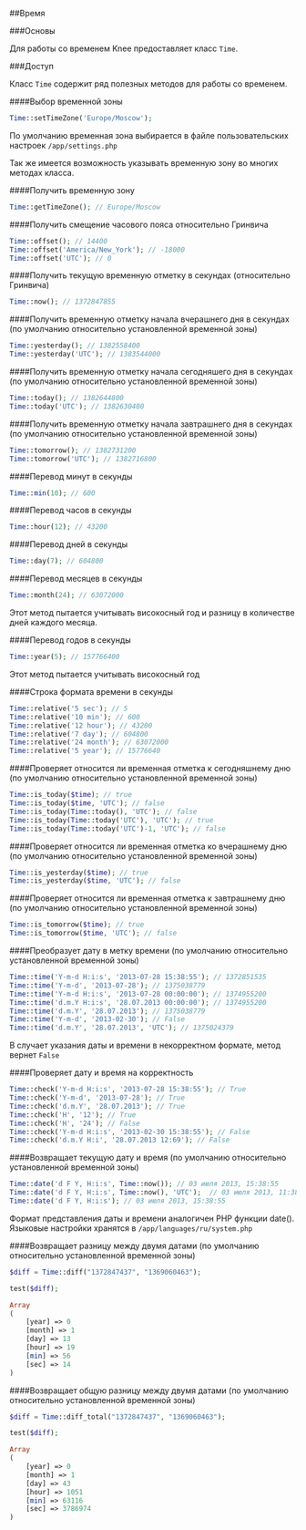 
##Время

###Основы

Для работы со временем Knee предоставляет класс `Time`.

###Доступ

Класс `Time` содержит ряд полезных методов для работы со временем.

####Выбор временной зоны

```php
Time::setTimeZone('Europe/Moscow');
```

По умолчанию временная зона выбирается в файле пользовательских настроек `/app/settings.php`

Так же имеется возможность указывать временную зону во многих методах класса.

####Получить временную зону

```php
Time::getTimeZone(); // Europe/Moscow
```

####Получить смещение часового пояса относительно Гринвича

```php
Time::offset(); // 14400
Time::offset('America/New_York'); // -18000
Time::offset('UTC'); // 0
```

####Получить текущую временную отметку в секундах (относительно Гринвича)

```php
Time::now(); // 1372847855
```

####Получить временную отметку начала вчерашнего дня в секундах (по умолчанию относительно установленной временной зоны)

```php
Time::yesterday(); // 1382558400
Time::yesterday('UTC'); // 1383544000
```

####Получить временную отметку начала сегодняшего дня в секундах (по умолчанию относительно установленной временной зоны)

```php
Time::today(); // 1382644800
Time::today('UTC'); // 1382630400
```

####Получить временную отметку начала завтрашнего дня в секундах (по умолчанию относительно установленной временной зоны)

```php
Time::tomorrow(); // 1382731200
Time::tomorrow('UTC'); // 1382716800
```

####Перевод минут в секунды

```php
Time::min(10); // 600
```

####Перевод часов в секунды

```php
Time::hour(12); // 43200
```

####Перевод дней в секунды

```php
Time::day(7); // 604800
```

####Перевод месяцев в секунды

```php
Time::month(24); // 63072000
```

Этот метод пытается учитывать високосный год и разницу в количестве дней каждого месяца.

####Перевод годов в секунды

```php
Time::year(5); // 157766400
```

Этот метод пытается учитывать високосный год

####Строка формата времени в секунды

```php
Time::relative('5 sec'); // 5
Time::relative('10 min'); // 600
Time::relative('12 hour'); // 43200
Time::relative('7 day'); // 604800
Time::relative('24 month'); // 63072000
Time::relative('5 year'); // 15776640
```

####Проверяет относится ли временная отметка к сегодняшнему дню (по умолчанию относительно установленной временной зоны)

```php
Time::is_today($time); // true
Time::is_today($time, 'UTC'); // false
Time::is_today(Time::today(), 'UTC'); // false
Time::is_today(Time::today('UTC'), 'UTC'); // true
Time::is_today(Time::today('UTC')-1, 'UTC'); // false
```

####Проверяет относится ли временная отметка ко вчерашнему дню (по умолчанию относительно установленной временной зоны)

```php
Time::is_yesterday($time); // true
Time::is_yesterday($time, 'UTC'); // false
```

####Проверяет относится ли временная отметка к завтрашнему дню (по умолчанию относительно установленной временной зоны)

```php
Time::is_tomorrow($time); // true
Time::is_tomorrow($time, 'UTC'); // false
```

####Преобразует дату в метку времени (по умолчанию относительно установленной временной зоны)

```php
Time::time('Y-m-d H:i:s', '2013-07-28 15:38:55'); // 1372851535
Time::time('Y-m-d', '2013-07-28'); // 1375038779
Time::time('Y-m-d H:i:s', '2013-07-28 00:00:00'); // 1374955200
Time::time('d.m.Y H:i:s', '28.07.2013 00:00:00'); // 1374955200
Time::time('d.m.Y', '28.07.2013'); // 1375038779
Time::time('Y-m-d', '2013-02-30'); // False
Time::time('d.m.Y', '28.07.2013', 'UTC'); // 1375024379
```

В случает указания даты и времени в некорректном формате, метод вернет `False`

####Проверяет дату и время на корректность

```php
Time::check('Y-m-d H:i:s', '2013-07-28 15:38:55'); // True
Time::check('Y-m-d', '2013-07-28'); // True
Time::check('d.m.Y', '28.07.2013'); // True
Time::check('H', '12'); // True
Time::check('H', '24'); // False
Time::check('Y-m-d H:i:s', '2013-02-30 15:38:55'); // False
Time::check('d.m.Y H:i', '28.07.2013 12:69'); // False
```

####Возвращает текущую дату и время (по умолчанию относительно установленной временной зоны)

```php
Time::date('d F Y, H:i:s', Time::now()); // 03 июля 2013, 15:38:55
Time::date('d F Y, H:i:s', Time::now(), 'UTC');  // 03 июля 2013, 11:38:55
Time::date('d F Y, H:i:s'); // 03 июля 2013, 15:38:55

```

Формат представления даты и времени аналогичен PHP функции date(). Языковые настройки хранятся в `/app/languages/ru/system.php`

####Возвращает разницу между двумя датами (по умолчанию относительно установленной временной зоны)

```php
$diff = Time::diff("1372847437", "1369060463");

test($diff);

Array
(
	[year] => 0
	[month] => 1
	[day] => 13
	[hour] => 19
	[min] => 56
	[sec] => 14
)
```

####Возвращает общую разницу между двумя датами (по умолчанию относительно установленной временной зоны)

```php
$diff = Time::diff_total("1372847437", "1369060463");

test($diff);

Array
(
	[year] => 0
	[month] => 1
	[day] => 43
	[hour] => 1051
	[min] => 63116
	[sec] => 3786974
)
```
